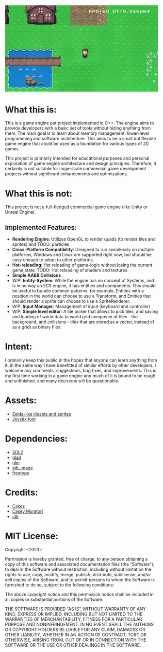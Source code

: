 ![Game with CRT shader](/preview/game_crt.png)

# What this is:
This is a game engine pet project implemented in C++. 
The engine aims to provide developers with a basic set of tools without hiding anything from them.
The main goal is to learn about memory management, lower-level programming and software architecture. 
This aims to be a small but flexible game engine that could be used as a foundation for various types of 2D games.

This project is primarily intended for educational purposes and personal exploration of game engine architecture and design principles. Therefore, it certainly is not suitable for large-scale commercial game development projects without significant enhancements and optimizations.

# What this is not:
This project is not a full-fledged commercial game engine (like Unity or Unreal Engine). 

## Implemented Features:
- **Rendering Engine**: Utilizes OpenGL to render quads (to render tiles and sprites) and TODO: particles
- **Cross-Platform Compatibility**: Designed to run seamlessly on multiple platforms, Windows and Linux are supported right now, but should be easy enough to adapt to other platforms.
- **Hot-reloading**: Hot reloading of game-logic without losing the current game state. TODO: Hot reloading of shaders and textures.
- **Simple AABB Collisions**
- WIP: **Entity-System**: While the engine has no concept of Systems, and is in no way an ECS engine, it has entities and components. This should be useful to bundle common patterns: for example, Entities with a position in the world can choose to use a Transform, and Entities that should render a sprite can choose to use a SpriteRenderer.
- WIP: **Input Manager**: Management of input (keyboard and controller)
- WIP: **Simple level editor**: A tile picker that allows to pick tiles, and saving and loading of world data (a world grid composed of tiles - the background, and collisions - tiles that are stored as a vector, instead of as a grid) as binary files.

# Intent:
I primarily keep this public in the hopes that anyone can learn anything from it, in the same way I have benefitted of similar efforts by other developers.
I welcome any comments, suggestions, bug fixes, and improvements. This is my first time working in a game engine and much of it is bound to be rough and unfinished, and many decisions will be questionable.

# Assets:
- [Zelda-like tilesets and sprites](https://opengameart.org/content/zelda-like-tilesets-and-sprites)
- [Joystix font](https://www.1001fonts.com/joystix-font.html)

# Dependencies:
- [SDL2](https://www.libsdl.org/)
- [glad](https://glad.dav1d.de/)
- [glm](https://github.com/g-truc/glm)
- [stb_image](https://github.com/nothings/stb)
- [freetype](https://freetype.org/)

# Credits:
- [Cakez](https://www.youtube.com/@Cakez77)
- [Casey Muratori](https://www.youtube.com/c/MollyRocket)
- [jdh](https://www.youtube.com/@jdh)

# MIT License:
Copyright <2023> <Sergio Bermejo de las Heras>

Permission is hereby granted, free of charge, to any person obtaining a copy of this software and associated documentation files (the “Software”), to deal in the Software without restriction, including without limitation the rights to use, copy, modify, merge, publish, distribute, sublicense, and/or sell copies of the Software, and to permit persons to whom the Software is furnished to do so, subject to the following conditions:

The above copyright notice and this permission notice shall be included in all copies or substantial portions of the Software.

THE SOFTWARE IS PROVIDED “AS IS”, WITHOUT WARRANTY OF ANY KIND, EXPRESS OR IMPLIED, INCLUDING BUT NOT LIMITED TO THE WARRANTIES OF MERCHANTABILITY, FITNESS FOR A PARTICULAR PURPOSE AND NONINFRINGEMENT. IN NO EVENT SHALL THE AUTHORS OR COPYRIGHT HOLDERS BE LIABLE FOR ANY CLAIM, DAMAGES OR OTHER LIABILITY, WHETHER IN AN ACTION OF CONTRACT, TORT OR OTHERWISE, ARISING FROM, OUT OF OR IN CONNECTION WITH THE SOFTWARE OR THE USE OR OTHER DEALINGS IN THE SOFTWARE.

